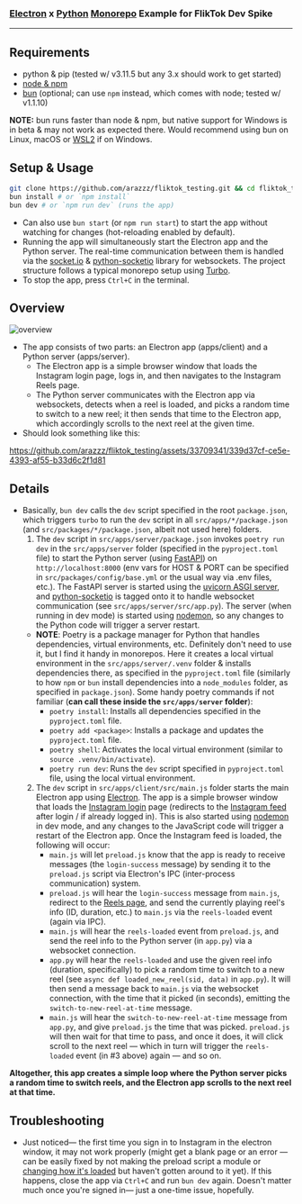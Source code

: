 ### [Electron](https://www.electronjs.org/) x [Python](https://www.python.org/) [Monorepo](https://turbo.build/) Example for FlikTok Dev Spike

---

## Requirements

- python & pip (tested w/ v3.11.5 but any 3.x should work to get started)
- [node & npm](https://nodejs.org/)
- [bun](https://bun.sh/) (optional; can use `npm` instead, which comes with node; tested w/ v1.1.10)

**NOTE:** bun runs faster than node & npm, but native support for Windows is in beta & may not work as expected there. Would recommend using bun on Linux, macOS or [WSL2](https://learn.microsoft.com/en-us/windows/wsl/install) if on Windows.

## Setup & Usage

```bash
git clone https://github.com/arazzz/fliktok_testing.git && cd fliktok_testing
bun install # or `npm install`
bun dev # or `npm run dev` (runs the app)
```

- Can also use `bun start` (or `npm run start`) to start the app without watching for changes (hot-reloading enabled by default).
- Running the app will simultaneously start the Electron app and the Python server. The real-time communication between them is handled via the [socket.io](https://socket.io/) & [python-socketio](https://python-socketio.readthedocs.io/en/stable/) library for websockets. The project structure follows a typical monorepo setup using [Turbo](https://turbo.build/).
- To stop the app, press `Ctrl+C` in the terminal.

## Overview

![overview](https://github.com/arazzz/fliktok_testing/assets/33709341/81a025d1-3cd1-42d2-a421-50ccbac643c5)


- The app consists of two parts: an Electron app (apps/client) and a Python server (apps/server).
  - The Electron app is a simple browser window that loads the Instagram login page, logs in, and then navigates to the Instagram Reels page.
  - The Python server communicates with the Electron app via websockets, detects when a reel is loaded, and picks a random time to switch to a new reel; it then sends that time to the Electron app, which accordingly scrolls to the next reel at the given time.
- Should look something like this:

https://github.com/arazzz/fliktok_testing/assets/33709341/339d37cf-ce5e-4393-af55-b33d6c2f1d81

## Details

- Basically, `bun dev` calls the `dev` script specified in the root `package.json`, which triggers `turbo` to run the `dev` script in all `src/apps/*/package.json` (and `src/packages/*/package.json`, albeit not used here) folders.
  1. The `dev` script in `src/apps/server/package.json` invokes `poetry run dev` in the `src/apps/server` folder (specified in the `pyproject.toml` file) to start the Python server (using [FastAPI](https://fastapi.tiangolo.com/)) on `http://localhost:8000` (env vars for HOST & PORT can be specified in `src/packages/config/base.yml` or the usual way via .env files, etc.). The FastAPI server is started using the [uvicorn ASGI server](https://fastapi.tiangolo.com/deployment/manually/), and [python-socketio](https://python-socketio.readthedocs.io/en/stable/) is tagged onto it to handle websocket communication (see `src/apps/server/src/app.py`). The server (when running in dev mode) is started using [nodemon](https://github.com/remy/nodemon), so any changes to the Python code will trigger a server restart.
  - **NOTE**: Poetry is a package manager for Python that handles dependencies, virtual environments, etc. Definitely don't need to use it, but I find it handy in monorepos. Here it creates a local virtual environment in the `src/apps/server/.venv` folder & installs dependencies there, as specified in the `pyproject.toml` file (similarly to how `npm` or `bun` install dependencies into a `node_modules` folder, as specified in `package.json`). Some handy poetry commands if not familiar (**can call these inside the `src/apps/server` folder**):
    - `poetry install`: Installs all dependencies specified in the `pyproject.toml` file.
    - `poetry add <package>`: Installs a package and updates the `pyproject.toml` file.
    - `poetry shell`: Activates the local virtual environment (similar to `source .venv/bin/activate`).
    - `poetry run dev`: Runs the `dev` script specified in `pyproject.toml` file, using the local virtual environment.
  2. The `dev` script in `src/apps/client/src/main.js` folder starts the main Electron app using [Electron](https://www.electronjs.org/). The app is a simple browser window that loads the [Instagram login](https://www.instagram.com/accounts/login/) page (redirects to the [Instagram feed](https://www.instagram.com/) after login / if already logged in). This is also started using [nodemon](https://github.com/remy/nodemon) in dev mode, and any changes to the JavaScript code will trigger a restart of the Electron app. Once the Instagram feed is loaded, the following will occur:
     - `main.js` will let `preload.js` know that the app is ready to receive messages (the `login-success` message) by sending it to the `preload.js` script via Electron's IPC (inter-process communication) system.
     - `preload.js` will hear the `login-success` message from `main.js`, redirect to the [Reels page](https://www.instagram.com/reels/), and send the currently playing reel's info (ID, duration, etc.) to `main.js` via the `reels-loaded` event (again via IPC).
     - `main.js` will hear the `reels-loaded` event from `preload.js`, and send the reel info to the Python server (in `app.py`) via a websocket connection.
     - `app.py` will hear the `reels-loaded` and use the given reel info (duration, specifically) to pick a random time to switch to a new reel (see `async def loaded_new_reel(sid, data)` in `app.py`). It will then send a message back to `main.js` via the websocket connection, with the time that it picked (in seconds), emitting the `switch-to-new-reel-at-time` message.
     - `main.js` will hear the `switch-to-new-reel-at-time` message from `app.py`, and give `preload.js` the time that was picked. `preload.js` will then wait for that time to pass, and once it does, it will click scroll to the next reel — which in turn will trigger the `reels-loaded` event (in #3 above) again — and so on.

**Altogether, this app creates a simple loop where the Python server picks a random time to switch reels, and the Electron app scrolls to the next reel at that time.**

## Troubleshooting

- Just noticed— the first time you sign in to Instagram in the electron window, it may not work properly (might get a blank page or an error — can be easily fixed by not making the preload script a module or [changing how it's loaded](https://www.electronjs.org/docs/latest/tutorial/esm) but haven't gotten around to it yet). If this happens, close the app via `Ctrl+C` and run `bun dev` again. Doesn't matter much once you're signed in— just a one-time issue, hopefully.
